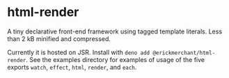 # html-render

A tiny declarative front-end framework using tagged template literals. Less than 2 kB minified and compressed.

Currently it is hosted on JSR. Install with `deno add @erickmerchant/html-render`. See the examples directory for examples of usage of the five exports `watch`, `effect`, `html`, `render`, and `each`.
